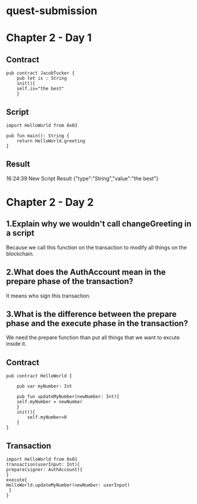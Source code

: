 # quest-submission
# Chapter 2 - Day 1
## Contract
```
pub contract JacobTucker {
    pub let is : String
    init(){
    self.is="the best"
    }
```
## Script
```
import HelloWorld from 0x03

pub fun main(): String {
    return HelloWorld.greeting
}
```
## Result
16:24:39 
New Script 
Result
{"type":"String","value":"the best"}
# Chapter 2 - Day 2
## 1.Explain why we wouldn't call changeGreeting in a script
Because we call this function on the transaction to modify all things on the blockchain.
## 2.What does the AuthAccount mean in the prepare phase of the transaction?
It means who sign this transaction.
## 3.What is the difference between the prepare phase and the execute phase in the transaction?
We need the prepare function than put all things that we want to excute inside it.
## Contract
```
pub contract HelloWorld {
    
    pub var myNumber: Int

    pub fun updateMyNumber(newNumber: Int){
    self.myNumber = newNumber
    }   
    init(){
        self.myNumber=0
    }
}
```
## Transaction
```
import HelloWorld from 0x01
transaction(userInput: Int){
prepare(signer: AuthAccount){
}
execute{
HelloWorld.updateMyNumber(newNumber: userInput)
 }
}
```

